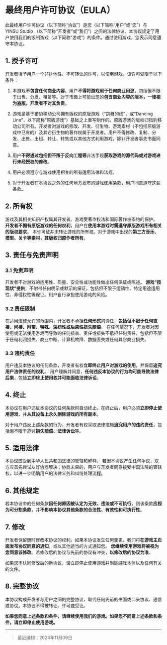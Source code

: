 # 最终用户许可协议（EULA）

此最终用户许可协议（以下简称“协议”）是您（以下简称“用户”或“您”）与 YINSU Studio （以下简称“开发者”或“我们”）之间的法律协议。本协议规定了用户使用我们的饭制游戏（以下简称“游戏”）的条件。通过使用游戏，您表示同意遵守本协议。

## 1. 授予许可
开发者授予用户一个非排他性、不可转让的许可，以使用游戏。该许可受限于以下条件：

1) 本游戏**不包含任何商业内容**。用户**不得将游戏用于任何商业用途**，包括但不限于出售、分发、租赁等。对于市面上可能出现的**包含商业内容的版本，一律视为盗版，开发者不对其负责**。

2) 游戏是基于猎豹移动公司拥有版权的原版游戏（“跳舞的线”，或“Dancing Line”，以下简称“原版游戏”）基础之上重写制作的。原版游戏的版权归猎豹移动公司所有。开发者对游戏的修改、开发、衍生物、游戏素材（不包括原版游戏中已有的）及其它衍生物的著作权属于开发者。用户不得修改、复制、分发、出售、出租、转让、转售或以其他方式利用游戏，除非开发者事先书面同意。

3) 用户**不得通过包括但不限于反向工程等**非法手段**获取游戏的源代码或对游戏进行未经授权的修改**。

4) 用户必须遵守与游戏使用相关的所有适用法律和法规。

5) 对于开发者在本协议之外的任何地方发布的游戏使用条款，用户同意遵守这些条款。

## 2. 所有权
游戏及其相关知识产权属其开发者。游戏受著作权法和国际著作权条约的保护。
**开发者不拥有原版游戏的任何权利**，用户在**使用本游戏时需遵守原版游戏所有相关的版权要求**。
本许可证并未转让游戏的所有权。对于游戏中出现的**第三方音乐、模型、关卡等素材，其版权归原作者所有**。

## 3. 责任与免责声明
### 3.1 免责声明
开发者不对游戏的适用性、质量、安全性或功能性做出任何保证或陈述。
**游戏“按现状”提供**，不附带任何明示或默示的保证，包括但不限于适销性、特定用途适用性、非侵权性等保证。用户自行承担使用游戏的风险。

### 3.2 责任限制
在适用法律允许的范围内，开发者不承担**任何形式**的责任，**包括但不限于任何直接、间接、附带、特殊、惩罚性或后果性损失赔偿**。
在任何情况下，开发者对因使用或无法使用游戏而导致的任何损害、责任或损失不承担任何责任，包括但不限于任何利润损失、商业中断、计算机故障、数据丢失或任何其它商业损失。

### 3.3 违约责任
用户违反本协议的任何条款，开发者有权**立即终止用户对游戏的使用**，并保留**追究用户法律责任的权利**。
用户理解并同意，**任何违反本协议的行为均可能导致法律后果**，包括**立即终止使用权并可能面临法律诉讼**。

## 4. 终止
本协议在用户违反本协议的任何条款时自动终止。在终止后，用户必须**立即停止使用游戏**，并**从其设备上永久删除游戏的所有副本**。

对于用户违反上述条款的行为，开发者有权采取法律措施**追究用户的违约责任**，包括但不限于追讨**损失赔偿、法律诉讼**等。

## 5. 适用法律
本协议应受到中华人民共和国法律的管辖和解释。
若因本协议产生任何争议，双方应首先尝试友好协商解决；协商未果的，用户与开发者同意接受中国法院的管辖权，以进一步明确用户的法律义务和纠纷处理流程。

## 6. 其他规定
若本协议中的任何条款**因任何原因被认定为无效、违法或不可执行**，则该条款**应视为可分割条款**，并**不影响本协议其他条款的合法性、有效性和可执行性**。

## 7. 修改
开发者保留随时修改本协议的权利。如果本协议发生任何变更，我们将**在游戏主页面发布协议同意的通知**，或以其他适当的方式通知您。
**您继续使用游戏将被视为您同意该修改**。若修改后的协议与先前的协议有冲突，**以修改后的协议为准**。

如果您不认同修改后的新协议，请立即停止使用游戏并删除游戏本体以及任何有关的文件。

## 8. 完整协议
本协议构成开发者与用户之间的完整协议，取代任何先前的书面或口头协议、通信或协议。本协议不得被转让、许可或受让。

**如果您同意上述条款和条件，请继续使用我们的游戏。如果您不同意上述条款和条件，请立即停止使用游戏。**

--------

> 最近编辑：2024年11月09日